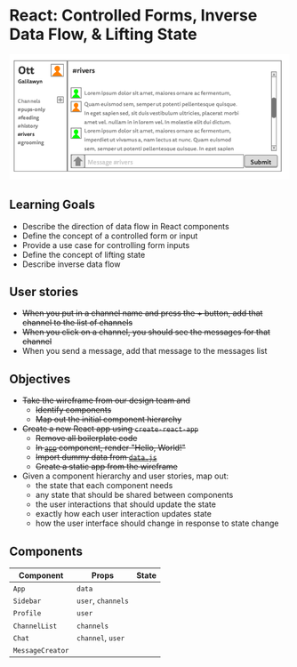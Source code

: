 # React: Controlled Forms, Inverse Data Flow, & Lifting State

![Ott wireframe](wireframe.png)


## Learning Goals

* Describe the direction of data flow in React components
* Define the concept of a controlled form or input
* Provide a use case for controlling form inputs
* Define the concept of lifting state
* Describe inverse data flow


## User stories

* ~~When you put in a channel name and press the + button, add that channel to the list of channels~~
* ~~When you click on a channel, you should see the messages for that channel~~
* When you send a message, add that message to the messages list


## Objectives

- ~~Take the wireframe from our design team and~~
  - ~~Identify components~~
  - ~~Map out the initial component hierarchy~~
- ~~Create a new React app using `create-react-app`~~
  - ~~Remove all boilerplate code~~
  - ~~In [`app`](./ott/src/App.js) component, render "Hello, World!"~~
  - ~~Import dummy data from [`data.js`](./ott/src/data.js)~~
  - ~~Create a static app from the wireframe~~
- Given a component hierarchy and user stories, map out:
  - the state that each component needs
  - any state that should be shared between components
  - the user interactions that should update the state
  - exactly how each user interaction updates state
  - how the user interface should change in response to state change

## Components

|Component|Props|State|
|---|---|---|
|`App`|`data`||
|`Sidebar`|`user`, `channels`||
|`Profile`|`user`||
|`ChannelList`|`channels`||
|`Chat`|`channel`, `user`||
|`MessageCreator`|||
